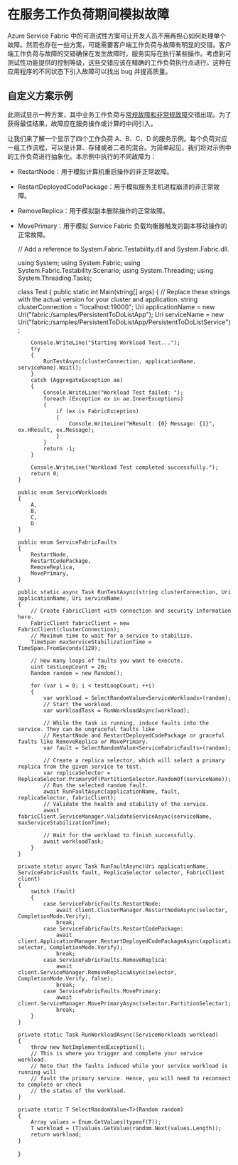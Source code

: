 <properties
   pageTitle="自定义测试方案 | Microsoft Azure"
   description="如何针对常规/非常规故障强化你的服务。"
   services="service-fabric"
   documentationCenter=".net"
   authors="anmolah"
   manager="timlt"
   editor=""/>

<tags
   ms.service="service-fabric"
   ms.devlang="dotnet"
   ms.topic="article"
   ms.tgt_pltfrm="NA"
   ms.workload="NA"
   ms.date="05/17/2016"
   wacn.date="01/17/2017"
   ms.author="anmola"/>

# 在服务工作负荷期间模拟故障

Azure Service Fabric 中的可测试性方案可让开发人员不用再担心如何处理单个故障。然而也存在一些方案，可能需要客户端工作负荷与故障有明显的交错。客户端工作负荷与故障的交错确保在发生故障时，服务实际在执行某些操作。考虑到可测试性功能提供的控制等级，这些交错应该在精确的工作负荷执行点进行。这种在应用程序的不同状态下引入故障可以找出 bug 并提高质量。

## 自定义方案示例
此测试显示一种方案，其中业务工作负荷与[常规故障和非常规故障](/documentation/articles/service-fabric-testability-actions/#graceful-vs-ungraceful-fault-actions)交错出现。为了获得最佳结果，故障应在服务操作或计算的中间引入。

让我们来了解一个显示了四个工作负荷 A、B、C、D 的服务示例。每个负荷对应一组工作流程，可以是计算、存储或者二者的混合。为简单起见，我们将对示例中的工作负荷进行抽象化。本示例中执行的不同故障为：
  + RestartNode：用于模拟计算机重启操作的非正常故障。
  + RestartDeployedCodePackage：用于模拟服务主机进程崩溃的非正常故障。
  + RemoveReplica：用于模拟副本删除操作的正常故障。
  + MovePrimary：用于模拟 Service Fabric 负载均衡器触发的副本移动操作的正常故障。


	// Add a reference to System.Fabric.Testability.dll and System.Fabric.dll.
	
	using System;
	using System.Fabric;
	using System.Fabric.Testability.Scenario;
	using System.Threading;
	using System.Threading.Tasks;
	
	class Test
	{
	    public static int Main(string[] args)
	    {
	        // Replace these strings with the actual version for your cluster and application.
	        string clusterConnection = "localhost:19000";
	        Uri applicationName = new Uri("fabric:/samples/PersistentToDoListApp");
	        Uri serviceName = new Uri("fabric:/samples/PersistentToDoListApp/PersistentToDoListService");
	
	        Console.WriteLine("Starting Workload Test...");
	        try
	        {
	            RunTestAsync(clusterConnection, applicationName, serviceName).Wait();
	        }
	        catch (AggregateException ae)
	        {
	            Console.WriteLine("Workload Test failed: ");
	            foreach (Exception ex in ae.InnerExceptions)
	            {
	                if (ex is FabricException)
	                {
	                    Console.WriteLine("HResult: {0} Message: {1}", ex.HResult, ex.Message);
	                }
	            }
	            return -1;
	        }
	
	        Console.WriteLine("Workload Test completed successfully.");
	        return 0;
	    }
	
	    public enum ServiceWorkloads
	    {
	        A,
	        B,
	        C,
	        D
	    }
	
	    public enum ServiceFabricFaults
	    {
	        RestartNode,
	        RestartCodePackage,
	        RemoveReplica,
	        MovePrimary,
	    }
	
	    public static async Task RunTestAsync(string clusterConnection, Uri applicationName, Uri serviceName)
	    {
	        // Create FabricClient with connection and security information here.
	        FabricClient fabricClient = new FabricClient(clusterConnection);
	        // Maximum time to wait for a service to stabilize.
	        TimeSpan maxServiceStabilizationTime = TimeSpan.FromSeconds(120);
	
	        // How many loops of faults you want to execute.
	        uint testLoopCount = 20;
	        Random random = new Random();
	
	        for (var i = 0; i < testLoopCount; ++i)
	        {
	            var workload = SelectRandomValue<ServiceWorkloads>(random);
	            // Start the workload.
	            var workloadTask = RunWorkloadAsync(workload);
	
	            // While the task is running, induce faults into the service. They can be ungraceful faults like
	            // RestartNode and RestartDeployedCodePackage or graceful faults like RemoveReplica or MovePrimary.
	            var fault = SelectRandomValue<ServiceFabricFaults>(random);
	
	            // Create a replica selector, which will select a primary replica from the given service to test.
	            var replicaSelector = ReplicaSelector.PrimaryOf(PartitionSelector.RandomOf(serviceName));
	            // Run the selected random fault.
	            await RunFaultAsync(applicationName, fault, replicaSelector, fabricClient);
	            // Validate the health and stability of the service.
	            await fabricClient.ServiceManager.ValidateServiceAsync(serviceName, maxServiceStabilizationTime);
	
	            // Wait for the workload to finish successfully.
	            await workloadTask;
	        }
	    }
	
	    private static async Task RunFaultAsync(Uri applicationName, ServiceFabricFaults fault, ReplicaSelector selector, FabricClient client)
	    {
	        switch (fault)
	        {
	            case ServiceFabricFaults.RestartNode:
	                await client.ClusterManager.RestartNodeAsync(selector, CompletionMode.Verify);
	                break;
	            case ServiceFabricFaults.RestartCodePackage:
	                await client.ApplicationManager.RestartDeployedCodePackageAsync(applicationName, selector, CompletionMode.Verify);
	                break;
	            case ServiceFabricFaults.RemoveReplica:
	                await client.ServiceManager.RemoveReplicaAsync(selector, CompletionMode.Verify, false);
	                break;
	            case ServiceFabricFaults.MovePrimary:
	                await client.ServiceManager.MovePrimaryAsync(selector.PartitionSelector);
	                break;
	        }
	    }
	
	    private static Task RunWorkloadAsync(ServiceWorkloads workload)
	    {
	        throw new NotImplementedException();
	        // This is where you trigger and complete your service workload.
	        // Note that the faults induced while your service workload is running will
	        // fault the primary service. Hence, you will need to reconnect to complete or check
	        // the status of the workload.
	    }
	
	    private static T SelectRandomValue<T>(Random random)
	    {
	        Array values = Enum.GetValues(typeof(T));
	        T workload = (T)values.GetValue(random.Next(values.Length));
	        return workload;
	    }
	}


<!---HONumber=Mooncake_Quality_Review_0117_2017-->